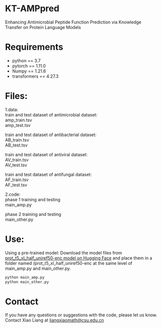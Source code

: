 # KT-AMPpred
Enhancing Antimicrobial Peptide Function Prediction via Knowledge Transfer on Protein Language Models
# Requirements
* python == 3.7
* pytorch == 1.11.0
* Numpy == 1.21.6
* transformers == 4.27.3

# Files:
1.data:<br>
train and test dataset of  antimicrobial dataset:<br>
amp_train.tsv<br>
amp_test.tsv<br>

train and test dataset of  antibacterial dataset:<br>
AB_train.tsv<br>
AB_test.tsv<br>

train and test dataset of  antiviral dataset:<br>
AV_train.tsv<br>
AV_test.tsv<br>

train and test dataset of  antifungal dataset:<br>
AF_train.tsv<br>
AF_test.tsv<br>

2.code:<br>
phase 1 training and testing<br>
main_amp.py<br>

phase 2 training and testing<br>
main_other.py<br>

# Use:
Using a pre-trained model: Download the model files from [prot_t5_xl_half_uniref50-enc model on Hugging Face](https://huggingface.co/Rostlab/prot_t5_xl_half_uniref50-enc/tree/main) and place them in a folder named /prot_t5_xl_half_uniref50-enc at the same level of main_amp.py and main_other.py.


```bash
python main_amp.py
python main_other.py
```


# Contact 
If you have any questions or suggestions with the code, please let us know. Contact Xiao Liang at liangxiaomath@csu.edu.cn




